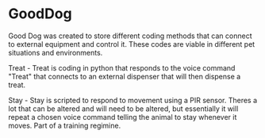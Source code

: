 # GoodDog

Good Dog was created to store different coding methods that can connect to external equipment and control it. These codes are viable in different pet situations and environments.

Treat - Treat is coding in python that responds to the voice command "Treat" that connects to an external dispenser that will then dispense a treat.

Stay - Stay is scripted to respond to movement using a PIR sensor. Theres a lot that can be altered and will need to be altered, but essentially it will repeat a chosen voice command telling the animal to stay whenever it moves. Part of a training regimine.
